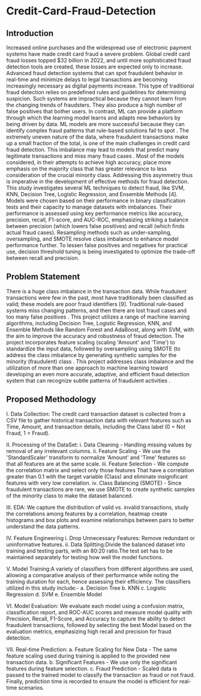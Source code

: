 # Credit-Card-Fraud-Detection
## Introduction
Increased online purchases and the widespread use of electronic payment systems have made credit card fraud a severe problem. Global credit card fraud losses topped $32 billion in 2022, and until more sophisticated fraud detection tools are created, these losses are expected only to increase. Advanced fraud detection systems that can spot fraudulent behavior in real-time and minimize delays to legal transactions are becoming increasingly necessary as digital payments increase. This type of traditional fraud detection relies on predefined rules and guidelines for determining suspicion. Such systems are impractical because they cannot learn from the changing trends of fraudsters. They also produce a high number of false positives that bother users. In contrast, ML can provide a platform through which the learning model learns and adapts new behaviors by being driven by data. ML models are more successful because they can identify complex fraud patterns that rule-based solutions fail to spot . The extremely uneven nature of the data, where fraudulent transactions make up a small fraction of the total, is one of the main challenges in credit card fraud detection. This imbalance may lead to models that predict many legitimate transactions and miss many fraud cases . Most of the models considered, in their attempts to achieve high accuracy, place more emphasis on the majority class that has greater relevance to less consideration of the crucial minority class. Addressing this asymmetry thus is imperative in the development of effective methods for fraud detection. This study investigates several ML techniques to detect fraud, like SVM, KNN, Decision Tree, Logistic Regression, and Ensemble Methods [4]. Models were chosen based on their performance in binary classification tests and their capacity to manage datasets with imbalances. Their performance is assessed using key performance metrics like accuracy, precision, recall, F1-score, and AUC-ROC, emphasizing striking a balance between precision (which lowers false positives) and recall (which finds actual fraud cases). Resampling methods such as under-sampling, oversampling, and SMOTE resolve class imbalance to enhance model performance further. To lessen false positives and negatives for practical use, decision threshold tuning is being investigated to optimize the trade-off between recall and precision.

## Problem Statement
There is a huge class imbalance in the transaction data. While fraudulent transactions were few in the past, most have traditionally been classified as valid; these models are poor fraud identifiers [9]. Traditional rule-based systems miss changing patterns, and then there are lost fraud cases and too many false positives . This project utilizes a range of machine learning algorithms, including Decision Tree, Logistic Regression, KNN, and Ensemble Methods like Random Forest and AdaBoost, along with SVM, with the aim to improve the accuracy and robustness of fraud detection. The project incorporates feature scaling (scaling 'Amount' and 'Time') to standardize the input data, followed by oversampling using SMOTE (to address the class imbalance by generating synthetic samples for the minority (fraudulent) class . This project addresses class imbalance and the utilization of more than one approach to machine learning toward developing an even more accurate, adaptive, and efficient fraud detection system that can recognize subtle patterns of fraudulent activities .

## Proposed Methodology
I.	Data Collection:
The credit card transaction dataset is collected from a CSV file to gather historical transaction data with relevant features such as Time, Amount, and transaction details, including the Class label (0 = Not Fraud, 1 = Fraud).

II.	 Processing of the DataSet:
    i.	  Data Cleaning - Handling missing values by removal of any irrelevant columns.
    ii.	  Feature Scaling - We use the 'StandardScaler' transform to normalize 'Amount' and 'Time' features so that all features are at the same scale.
    iii.	Feature Selection - We compute the correlation matrix and select only those features That have a correlation greater than 0.1 with the target variable (Class) and            eliminate 
          insignificant features with very low correlation.
    iv.	  Class Balancing (SMOTE) - Since fraudulent transactions are rare, we use SMOTE to create synthetic samples of the minority class to make the dataset balanced.

III.	 EDA: We capture the distribution of valid vs. invalid transactions, study the correlations among features by a correlation, heatmap create histograms and box plots                and examine relationships between pairs to better understand the data patterns.
      
IV.	 Feature Engineering
    i.	Drop Unnecessary Features: Remove redundant or uninformative features.
    ii.	Data Splitting:Divide the balanced dataset into training and testing parts, with an 80:20 ratio.The test set has to be maintained separately for testing how well the         model functions.

V.	 Model Training:A variety of classifiers from different algorithms are used, allowing a comparative analysis of their performance while noting the training duration for each, hence assessing their efficiency. The classifiers utilized in this study include:-
  a.	Decision Tree
  b.	KNN
  c.	Logistic Regression
  d.	SVM
  e.	Ensemble Model
   
VI.	 Model Evaluation:
We evaluate each model using a confusion matrix, classification report, and ROC-AUC scores and measure model quality with Precision, Recall, F1-Score, and Accuracy to capture the ability to detect fraudulent transactions, followed by selecting the best Model based on the evaluation metrics, emphasizing high recall and precision for fraud detection.


VII.	 Real-time Prediction:
  a.	Feature Scaling for New Data - The same feature scaling used during training is applied 
      to the provided new transaction data. 
  b.	Significant Features - We use only the significant features during feature selection.
  c.	Fraud Prediction - Scaled data is passed to the trained model to classify the transaction 
      as fraud or not fraud. Finally, prediction time is recorded to ensure the model is efficient 
      for real-time scenarios.
